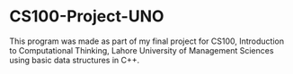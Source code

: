 # CS100-Project-UNO

This program was made as part of my final project for CS100, Introduction to Computational Thinking, Lahore University of Management Sciences using basic data structures in C++.

